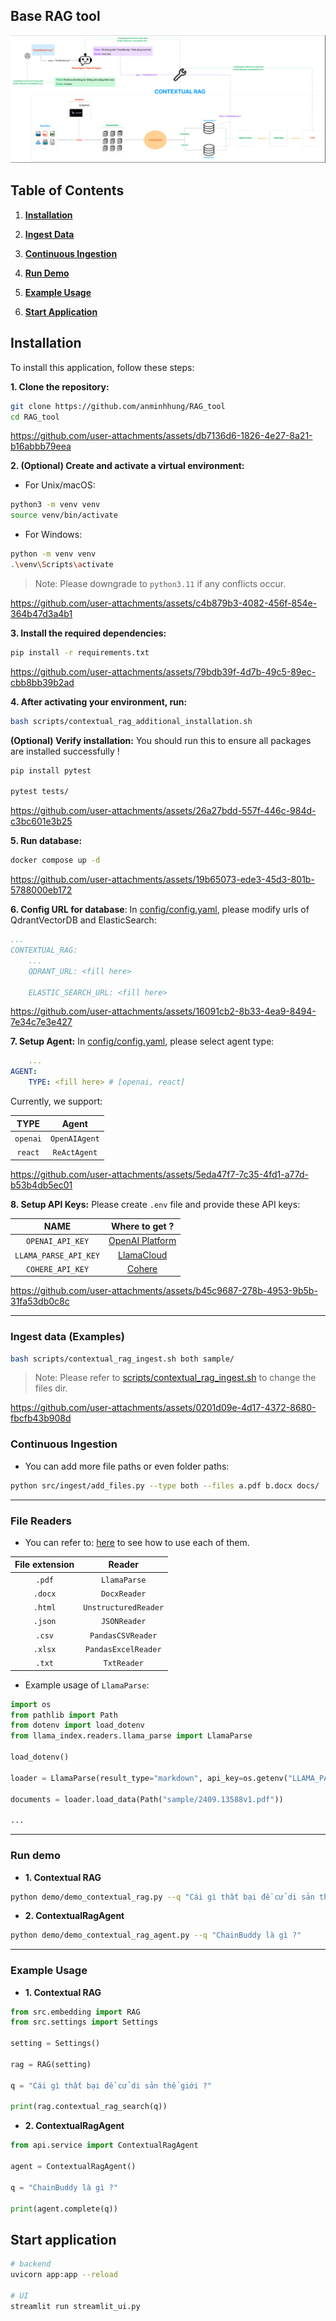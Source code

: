 ## **Base RAG tool**

![](./public/images/contextual_rag.png)

## **Table of Contents**

1. [**Installation**](#installation)

2. [**Ingest Data**](#ingest-data-examples)

3. [**Continuous Ingestion**](#continuous-ingestion)

4. [**Run Demo**](#run-demo)

5. [**Example Usage**](#example-usage)

6. [**Start Application**](#start-application)

## **Installation**

To install this application, follow these steps:

**1. Clone the repository:**

```bash
git clone https://github.com/anminhhung/RAG_tool
cd RAG_tool
```

https://github.com/user-attachments/assets/db7136d6-1826-4e27-8a21-b16abbb79eea

**2. (Optional) Create and activate a virtual environment:**

-   For Unix/macOS:

```bash
python3 -m venv venv
source venv/bin/activate
```

-   For Windows:

```bash
python -m venv venv
.\venv\Scripts\activate
```

> Note: Please downgrade to `python3.11` if any conflicts occur.

https://github.com/user-attachments/assets/c4b879b3-4082-456f-854e-364b47d3a4b1

**3. Install the required dependencies:**

```bash
pip install -r requirements.txt
```

https://github.com/user-attachments/assets/79bdb39f-4d7b-49c5-89ec-cbb8bb39b2ad

**4. After activating your environment, run:**

```bash
bash scripts/contextual_rag_additional_installation.sh
```

**(Optional) Verify installation:** You should run this to ensure all packages are installed successfully !

```bash
pip install pytest

pytest tests/
```

https://github.com/user-attachments/assets/26a27bdd-557f-446c-984d-c3bc601e3b25

**5. Run database:**

```bash
docker compose up -d
```

https://github.com/user-attachments/assets/19b65073-ede3-45d3-801b-5788000eb172

**6. Config URL for database**: In [config/config.yaml](./config/config.yaml), please modify urls of QdrantVectorDB and ElasticSearch:

```yml
...
CONTEXTUAL_RAG:
    ...
    QDRANT_URL: <fill here>

    ELASTIC_SEARCH_URL: <fill here>
```

https://github.com/user-attachments/assets/16091cb2-8b33-4ea9-8494-7e34c7e3e427

**7. Setup Agent:** In [config/config.yaml](./config/config.yaml), please select agent type:

```yml
    ...
AGENT:
    TYPE: <fill here> # [openai, react]
```

Currently, we support:

|   TYPE   |     Agent     |
| :------: | :-----------: |
| `openai` | `OpenAIAgent` |
| `react`  | `ReActAgent`  |

https://github.com/user-attachments/assets/5eda47f7-7c35-4fd1-a77d-b53b4db5ec01

**8. Setup API Keys:** Please create `.env` file and provide these API keys:

|         NAME          |                     Where to get ?                      |
| :-------------------: | :-----------------------------------------------------: |
|   `OPENAI_API_KEY`    | [OpenAI Platform](https://platform.openai.com/api-keys) |
| `LLAMA_PARSE_API_KEY` |    [LlamaCloud](https://cloud.llamaindex.ai/api-key)    |
|   `COHERE_API_KEY`    |     [Cohere](https://dashboard.cohere.com/api-keys)     |

https://github.com/user-attachments/assets/b45c9687-278b-4953-9b5b-31fa53db0c8c

---

### **Ingest data (Examples)**

```bash
bash scripts/contextual_rag_ingest.sh both sample/
```

> Note: Please refer to [scripts/contextual_rag_ingest.sh](scripts/contextual_rag_ingest.sh) to change the files dir.

https://github.com/user-attachments/assets/0201d09e-4d17-4372-8680-fbcfb43b908d

### **Continuous Ingestion**

-   You can add more file paths or even folder paths:

```bash
python src/ingest/add_files.py --type both --files a.pdf b.docx docs/ ...
```

---

### **File Readers**

-   You can refer to: [here](./tests/test_loader.py) to see how to use each of them.

| File extension |        Reader        |
| :------------: | :------------------: |
|     `.pdf`     |     `LlamaParse`     |
|    `.docx`     |     `DocxReader`     |
|    `.html`     | `UnstructuredReader` |
|    `.json`     |     `JSONReader`     |
|     `.csv`     |  `PandasCSVReader`   |
|    `.xlsx`     | `PandasExcelReader`  |
|     `.txt`     |     `TxtReader`      |

-   Example usage of `LlamaParse`:

```python
import os
from pathlib import Path
from dotenv import load_dotenv
from llama_index.readers.llama_parse import LlamaParse

load_dotenv()

loader = LlamaParse(result_type="markdown", api_key=os.getenv("LLAMA_PARSE_API_KEY"))

documents = loader.load_data(Path("sample/2409.13588v1.pdf"))

...
```

---

### **Run demo**

-   **1. Contextual RAG**

```bash
python demo/demo_contextual_rag.py --q "Cái gì thất bại đề cử di sản thế giới ?" --compare --debug
```

-   **2. ContextualRagAgent**

```bash
python demo/demo_contextual_rag_agent.py --q "ChainBuddy là gì ?"
```

---

### **Example Usage**

-   **1. Contextual RAG**

```python
from src.embedding import RAG
from src.settings import Settings

setting = Settings()

rag = RAG(setting)

q = "Cái gì thất bại đề cử di sản thế giới ?"

print(rag.contextual_rag_search(q))
```

-   **2. ContextualRagAgent**

```python
from api.service import ContextualRagAgent

agent = ContextualRagAgent()

q = "ChainBuddy là gì ?"

print(agent.complete(q))
```

## **Start application**

```bash
# backend
uvicorn app:app --reload

# UI
streamlit run streamlit_ui.py
```

